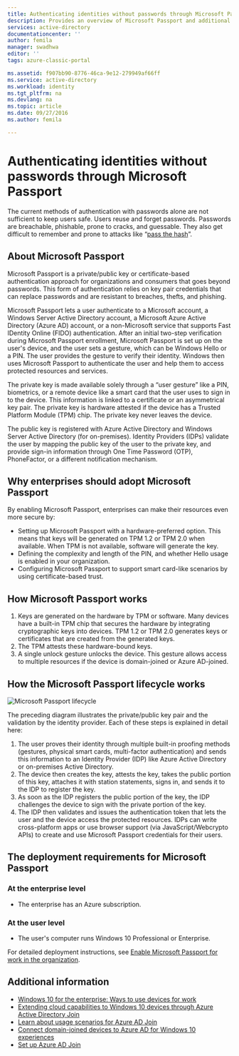 ```yaml
---
title: Authenticating identities without passwords through Microsoft Passport | Microsoft Docs
description: Provides an overview of Microsoft Passport and additional information on deploying Microsoft Passport.
services: active-directory
documentationcenter: ''
author: femila
manager: swadhwa
editor: ''
tags: azure-classic-portal

ms.assetid: f907bb90-8776-46ca-9e12-279949af66ff
ms.service: active-directory
ms.workload: identity
ms.tgt_pltfrm: na
ms.devlang: na
ms.topic: article
ms.date: 09/27/2016
ms.author: femila

---
```

# Authenticating identities without passwords through Microsoft Passport
The current methods of authentication with passwords alone are not sufficient to keep users safe. Users reuse and forget passwords. Passwords are breachable, phishable, prone to cracks, and guessable. They also get difficult to remember and prone to attacks like “[pass the hash](https://technet.microsoft.com/dn785092.aspx)”.

## About Microsoft Passport
Microsoft Passport is a private/public key or certificate-based authentication approach for organizations and consumers that goes beyond passwords. This form of authentication relies on  key pair credentials that can replace passwords and are resistant to breaches, thefts, and phishing.

 Microsoft Passport lets a user authenticate to a Microsoft account, a Windows Server Active Directory account, a Microsoft Azure Active Directory (Azure AD) account, or a non-Microsoft service that supports Fast IDentity Online (FIDO) authentication. After an initial two-step verification during Microsoft Passport enrollment, Microsoft Passport is set up on the user's device, and the user sets a gesture, which can be Windows Hello or a PIN. The user provides the gesture to verify their identity. Windows then uses Microsoft Passport to authenticate the user and help them to access protected resources and services.

The private key is made available solely through a “user gesture” like a PIN, biometrics, or a remote device like a smart card that the user uses to sign in to the device. This information is linked to a certificate or an asymmetrical key pair. The private key is hardware attested if the device has a Trusted Platform Module (TPM) chip. The private key never leaves the device.

The public key is registered with Azure Active Directory and Windows Server Active Directory (for on-premises). Identity Providers (IDPs) validate the user by mapping the public key of the user to the private key, and provide sign-in information through One Time Password (OTP), PhoneFactor, or a different notification mechanism.

## Why enterprises should adopt Microsoft Passport
By enabling Microsoft Passport, enterprises can make their resources even more secure by:

* Setting up Microsoft Passport with a hardware-preferred option. This means that keys will be generated on TPM 1.2 or TPM 2.0 when available. When TPM is not available, software will generate the key.
* Defining the complexity and length of the PIN, and whether Hello usage is enabled in your organization.
* Configuring Microsoft Passport to support smart card-like scenarios by using certificate-based trust.

## How Microsoft Passport works
1. Keys are generated on the hardware by TPM or software. Many devices have a built-in TPM chip that secures the hardware by integrating cryptographic keys into devices. TPM 1.2 or TPM 2.0 generates keys or certificates that are created from the generated keys.
2. The TPM attests these hardware-bound keys.
3. A single unlock gesture unlocks the device. This gesture allows access to multiple resources if the device is domain-joined or Azure AD-joined.

## How the Microsoft Passport lifecycle works
![Microsoft Passport lifecycle](./media/active-directory-azureadjoin/active-directory-azureadjoin-microsoft-passport.png)

The preceding diagram illustrates the private/public key pair and the validation by the identity provider. Each of these steps is explained in detail here:

1. The user proves their identity through multiple built-in proofing methods (gestures, physical smart cards, multi-factor authentication) and sends this information to an Identity Provider (IDP) like Azure Active Directory or on-premises Active Directory.
2. The device then creates the key, attests the key, takes the public portion of this key, attaches it with station statements, signs in, and sends it to the IDP to register the key.
3. As soon as the IDP registers the public portion of the key, the IDP challenges the device to sign with the private portion of the key.
4. The IDP then validates and issues the authentication token that lets the user and the device access the protected resources. IDPs can write cross-platform apps or use browser support (via JavaScript/Webcrypto APIs) to create and use Microsoft Passport credentials for their users.

## The deployment requirements for Microsoft Passport
### At the enterprise level
* The enterprise has an Azure subscription.

### At the user level
* The user's computer runs Windows 10 Professional or Enterprise.

For detailed deployment instructions, see [Enable Microsoft Passport for work in the organization](active-directory-azureadjoin-passport-deployment.md).

## Additional information
* [Windows 10 for the enterprise: Ways to use devices for work](active-directory-azureadjoin-windows10-devices-overview.md)
* [Extending cloud capabilities to Windows 10 devices through Azure Active Directory Join](active-directory-azureadjoin-user-upgrade.md)
* [Learn about usage scenarios for Azure AD Join](active-directory-azureadjoin-deployment-aadjoindirect.md)
* [Connect domain-joined devices to Azure AD for Windows 10 experiences](active-directory-azureadjoin-devices-group-policy.md)
* [Set up Azure AD Join](active-directory-azureadjoin-setup.md)

